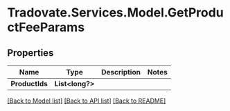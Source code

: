 # Tradovate.Services.Model.GetProductFeeParams
## Properties

Name | Type | Description | Notes
------------ | ------------- | ------------- | -------------
**ProductIds** | **List&lt;long?&gt;** |  | 

[[Back to Model list]](../README.md#documentation-for-models) [[Back to API list]](../README.md#documentation-for-api-endpoints) [[Back to README]](../README.md)

